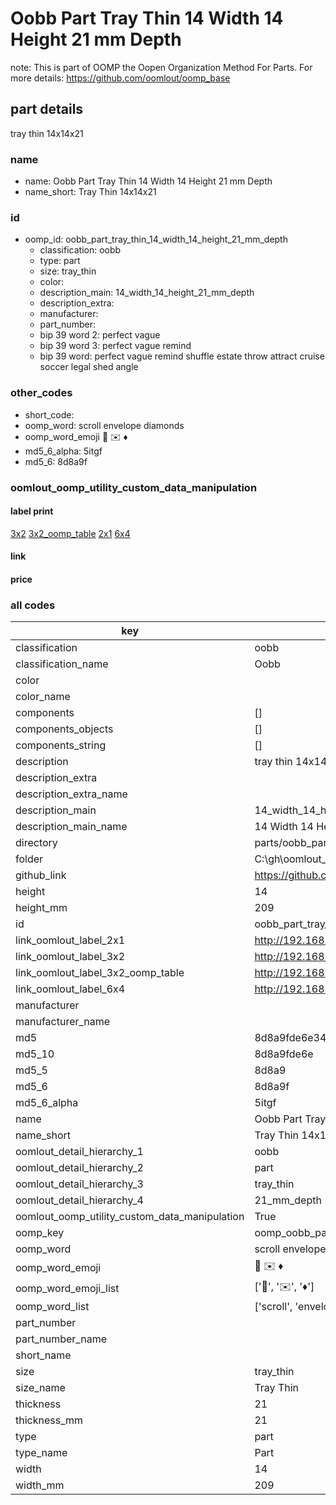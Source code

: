 # Oobb Part Tray Thin 14 Width 14 Height 21 mm Depth  

note: This is part of OOMP the Oopen Organization Method For Parts. For more details: https://github.com/oomlout/oomp_base

##  part details
  



tray thin 14x14x21



### name
* name: Oobb Part Tray Thin 14 Width 14 Height 21 mm Depth
* name_short: Tray Thin 14x14x21 
### id
* oomp_id: oobb_part_tray_thin_14_width_14_height_21_mm_depth
  * classification: oobb
  * type: part
  * size: tray_thin
  * color: 
  * description_main: 14_width_14_height_21_mm_depth
  * description_extra: 
  * manufacturer: 
  * part_number: 
  * bip 39 word 2: perfect vague
  * bip 39 word 3: perfect vague remind
  * bip 39 word: perfect vague remind shuffle estate throw attract cruise soccer legal shed angle

### other_codes
* short_code: 
* oomp_word: scroll envelope diamonds
* oomp_word_emoji :scroll: :envelope: :diamonds:
* md5_6_alpha: 5itgf
* md5_6: 8d8a9f






### oomlout_oomp_utility_custom_data_manipulation
#### label print
[3x2](http://192.168.1.245:1112/?label=oomp%205itgf)
[3x2_oomp_table](http://192.168.1.108:1112/?label=oomp%205itgf)
[2x1](http://192.168.1.242:1112/?label=oomp%205itgf)
[6x4](http://192.168.1.55:1112/?label=oomp%205itgf)    

#### link

                              

#### price







### all codes 
| key | value |  
| --- | --- |  
| classification | oobb |  
| classification_name | Oobb |  
| color |  |  
| color_name |  |  
| components | [] |  
| components_objects | [] |  
| components_string | [] |  
| description | tray thin 14x14x21 |  
| description_extra |  |  
| description_extra_name |  |  
| description_main | 14_width_14_height_21_mm_depth |  
| description_main_name | 14 Width 14 Height 21 mm Depth |  
| directory | parts/oobb_part_tray_thin_14_width_14_height_21_mm_depth |  
| folder | C:\gh\oomlout_oobb_version_4_generated_parts\parts\oobb_part_tray_thin_14_width_14_height_21_mm_depth |  
| github_link | https://github.com/oomlout/oomlout_oomp_part_src/tree/main/parts/oobb_part_tray_thin_14_width_14_height_21_mm_depth |  
| height | 14 |  
| height_mm | 209 |  
| id | oobb_part_tray_thin_14_width_14_height_21_mm_depth |  
| link_oomlout_label_2x1 | http://192.168.1.242:1112/?label=oomp%205itgf |  
| link_oomlout_label_3x2 | http://192.168.1.245:1112/?label=oomp%205itgf |  
| link_oomlout_label_3x2_oomp_table | http://192.168.1.108:1112/?label=oomp%205itgf |  
| link_oomlout_label_6x4 | http://192.168.1.55:1112/?label=oomp%205itgf |  
| manufacturer |  |  
| manufacturer_name |  |  
| md5 | 8d8a9fde6e34a1db8526bc776bbc2d18 |  
| md5_10 | 8d8a9fde6e |  
| md5_5 | 8d8a9 |  
| md5_6 | 8d8a9f |  
| md5_6_alpha | 5itgf |  
| name | Oobb Part Tray Thin 14 Width 14 Height 21 mm Depth |  
| name_short | Tray Thin 14x14x21  |  
| oomlout_detail_hierarchy_1 | oobb |  
| oomlout_detail_hierarchy_2 | part |  
| oomlout_detail_hierarchy_3 | tray_thin |  
| oomlout_detail_hierarchy_4 | 21_mm_depth |  
| oomlout_oomp_utility_custom_data_manipulation | True |  
| oomp_key | oomp_oobb_part_tray_thin_14_width_14_height_21_mm_depth |  
| oomp_word | scroll envelope diamonds |  
| oomp_word_emoji | :scroll: :envelope: :diamonds: |  
| oomp_word_emoji_list | [':scroll:', ':envelope:', ':diamonds:'] |  
| oomp_word_list | ['scroll', 'envelope', 'diamonds'] |  
| part_number |  |  
| part_number_name |  |  
| short_name |  |  
| size | tray_thin |  
| size_name | Tray Thin |  
| thickness | 21 |  
| thickness_mm | 21 |  
| type | part |  
| type_name | Part |  
| width | 14 |  
| width_mm | 209 |  
